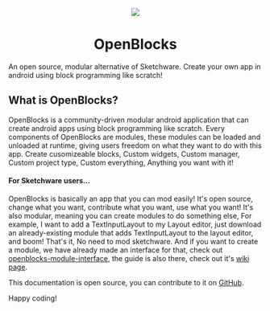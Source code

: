 <p align="center">
  <img src="https://avatars.githubusercontent.com/u/79303186?s=150&v=4">
</p>

<h1 align="center">OpenBlocks</h1>

An open source, modular alternative of Sketchware. Create your own app in android using block programming like scratch!

## What is OpenBlocks?
OpenBlocks is a community-driven modular android application that can create android apps using block programming like scratch. Every components of OpenBlocks are modules, these modules can be loaded and unloaded at runtime, giving users freedom on what they want to do with this app. Create cusomizeable blocks, Custom widgets, Custom manager, Custom project type, Custom everything, Anything you want with it!

#### For Sketchware users...
OpenBlocks is basically an app that you can mod easily! It's open source, change what you want, contribute what you want, use what you want! It's also modular, meaning you can create modules to do something else, For example, I want to add a TextInputLayout to my Layout editor, just download an already-existing module that adds TextInputLayout to the layout editor, and boom! That's it, No need to mod sketchware. And if you want to create a module, we have already made an interface for that, check out [openblocks-module-interface](https://github.com/OpenBlocksTeam/openblocks-module-interface), the guide is also there, check out it's [wiki page](https://github.com/OpenBlocksTeam/openblocks-module-communicator/wiki/Initial-Idea).

This documentation is open source, you can contribute to it on [GitHub](https://github.com/OpenBlocksTeam/openblocks-docs).

Happy coding!
